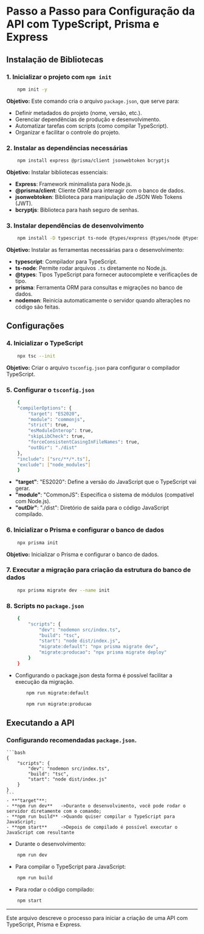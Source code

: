 # Passo a Passo para Configuração da API com TypeScript, Prisma e Express

## Instalação de Bibliotecas

### 1. Inicializar o projeto com `npm init`
```bash
    npm init -y
```
**Objetivo:** Este comando cria o arquivo `package.json`, que serve para:
- Definir metadados do projeto (nome, versão, etc.).
- Gerenciar dependências de produção e desenvolvimento.
- Automatizar tarefas com scripts (como compilar TypeScript).
- Organizar e facilitar o controle do projeto.

### 2. Instalar as dependências necessárias
```bash
    npm install express @prisma/client jsonwebtoken bcryptjs
```
**Objetivo:** Instalar bibliotecas essenciais:
- **Express**: Framework minimalista para Node.js.
- **@prisma/client**: Cliente ORM para interagir com o banco de dados.
- **jsonwebtoken**: Biblioteca para manipulação de JSON Web Tokens (JWT).
- **bcryptjs**: Biblioteca para hash seguro de senhas.

### 3. Instalar dependências de desenvolvimento
```bash
    npm install -D typescript ts-node @types/express @types/node @types/jsonwebtoken @types/bcryptjs prisma nodemon
```
**Objetivo:** Instalar as ferramentas necessárias para o desenvolvimento:
- **typescript**: Compilador para TypeScript.
- **ts-node**: Permite rodar arquivos `.ts` diretamente no Node.js.
- **@types**: Tipos TypeScript para fornecer autocomplete e verificações de tipo.
- **prisma**: Ferramenta ORM para consultas e migrações no banco de dados.
- **nodemon**: Reinicia automaticamente o servidor quando alterações no código são feitas.

## Configurações

### 4. Inicializar o TypeScript
```bash
    npx tsc --init
```
**Objetivo:** Criar o arquivo `tsconfig.json` para configurar o compilador TypeScript.

### 5. Configurar o `tsconfig.json`
```bash
    {
    "compilerOptions": {
        "target": "ES2020",
        "module": "commonjs",
        "strict": true,
        "esModuleInterop": true,
        "skipLibCheck": true,
        "forceConsistentCasingInFileNames": true,
        "outDir": "./dist"
    },
    "include": ["src/**/*.ts"],
    "exclude": ["node_modules"]
    }
```
- **"target"**: "ES2020": Define a versão do JavaScript que o TypeScript vai gerar.
- **"module"**: "CommonJS": Especifica o sistema de módulos (compatível com Node.js).
- **"outDir"**: "./dist": Diretório de saída para o código JavaScript compilado.

### 6. Inicializar o Prisma e configurar o banco de dados
```bash
    npx prisma init
```
**Objetivo:** Inicializar o Prisma e configurar o banco de dados.

### 7. Executar a migração para criação da estrutura do banco de dados
```bash
    npx prisma migrate dev --name init
```

### 8. Scripts no `package.json`
```bash
    {
        "scripts": {
            "dev": "nodemon src/index.ts",
            "build": "tsc",
            "start": "node dist/index.js",
            "migrate:default": "npx prisma migrate dev",
            "migrate:producao": "npx prisma migrate deploy"
        }
    }
```
- Configurando o package.json desta forma é possível facilitar a execução da migração.
    ```bash
        npm run migrate:default
    ```
    ```bash
        npm run migrate:producao
    ```

## Executando a API
### Configurando recomendadas `package.json`.
    ```bash
    {
        "scripts": {                      
            "dev": "nodemon src/index.ts",
            "build": "tsc",               
            "start": "node dist/index.js" 
        } 
    }
    ```
    - **"target"**:
    - **npm run dev**   ->Durante o desenvolvimento, você pode rodar o servidor diretamente com o comando;
    - **npm run build** ->Quando quiser compilar o TypeScript para JavaScript;
    - **npm start**     ->Depois de compilado é possível executar o JavaScript com resultante

- Durante o desenvolvimento:
```bash
    npm run dev
```

- Para compilar o TypeScript para JavaScript:
```bash
    npm run build
```

- Para rodar o código compilado:
```bash
    npm start
```

---

Este arquivo descreve o processo para iniciar a criação de uma API com TypeScript, Prisma e Express.
